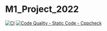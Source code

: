 # M1_Project_2022
[![CI](https://github.com/Rajeshkumar1234/M1_Project_2022/actions/workflows/1main.yml/badge.svg)](https://github.com/Rajeshkumar1234/M1_Project_2022/actions/workflows/1main.yml)
[![Code Quality - Static Code - Cppcheck](https://github.com/Rajeshkumar1234/M1_Project_2022/actions/workflows/cpp.check.yml/badge.svg)](https://github.com/Rajeshkumar1234/M1_Project_2022/actions/workflows/cpp.check.yml)
